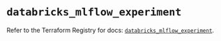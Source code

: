 # `databricks_mlflow_experiment`

Refer to the Terraform Registry for docs: [`databricks_mlflow_experiment`](https://registry.terraform.io/providers/databricks/databricks/1.85.0/docs/resources/mlflow_experiment).
